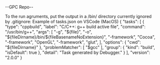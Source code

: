 --GPC Repo--

To the run agruments, put the output in a /bin/ directory currently ignored by .gitignore: 
Example of tasks.json on VSCode (MacOS)
{
    "tasks": [
        {
            "type": "cppbuild",
            "label": "C/C++: g++ build active file",
            "command": "/usr/bin/g++",
            "args": [
                "-g",
                "${file}",
                "-o",
                "${fileDirname}/bin/${fileBasenameNoExtension}",
                "-framework",
                "Cocoa",
                "-framework",
                "OpenGL",
                "-framework",
                "glut",
            ],
            "options": {
                "cwd": "${fileDirname}"
            },
            "problemMatcher": [
                "$gcc"
            ],
            "group": {
                "kind": "build",
                "isDefault": true
            },
            "detail": "Task generated by Debugger."
        }
    ],
    "version": "2.0.0"
}


